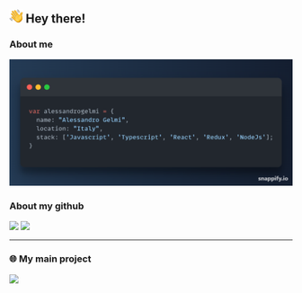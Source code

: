 ## <img src="./images/hi.svg" alt="hi" width="24px"> Hey there!

### About me

<td><img src="./images/Snap.png" width="700px"></td>

### About my github
<img align=top src="https://github-readme-stats.vercel.app/api?username=alessandrogelmi&theme=dark&count_private=true&show_icons=true" />
<img src="https://activity-graph.herokuapp.com/graph?username=alessandrogelmi&theme=github&bg_color=151515&hide_border=true" />

<hr>
<h3>🌐 My main project</h3>
<a href="https://github.com/alessandrogelmi/Covid19-Italy-Data">
  <img align="center" src="https://github-readme-stats-anuraghazra1.vercel.app/api/pin/?username=alessandrogelmi&repo=Covid19-Italy-Data&theme=dark&hide_border=true" />
</a>
